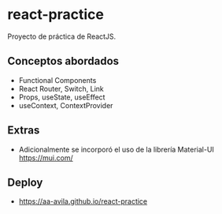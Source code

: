 # react-practice

Proyecto de práctica de ReactJS.

## Conceptos abordados

- Functional Components
- React Router, Switch, Link
- Props, useState, useEffect
- useContext, ContextProvider

## Extras

- Adicionalmente se incorporó el uso de la librería Material-UI
  <https://mui.com/>

## Deploy

- <https://aa-avila.github.io/react-practice>

